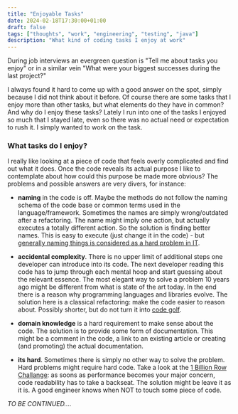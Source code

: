 ```yaml
---
title: "Enjoyable Tasks"
date: 2024-02-18T17:30:00+01:00
draft: false
tags: ["thoughts", "work", "engineering", "testing", "java"]
description: "What kind of coding tasks I enjoy at work"
---
```


During job interviews an evergreen question is "Tell me about tasks you enjoy" or in a similar vein "What were your biggest successes during the last project?"

I always found it hard to come up with a good answer on the spot, simply because I did not think about it before. Of course there are some tasks that I enjoy more than other tasks, but what elements do they have in common? And why do I enjoy these tasks? Lately I run into one of the tasks I enjoyed so much that I stayed late, even so there was no actual need or expectation to rush it. I simply wanted to work on the task.

### What tasks do I enjoy?

I really like looking at a piece of code that feels overly complicated and find out what it does. Once the code reveals its actual purpose I like to contemplate about how could this purpose be made more obvious? The problems and possible answers are very divers, for instance:

- **naming** in the code is off. Maybe the methods do not follow the naming schema of the code base or common terms used in the language/framework. Sometimes the names are simply wrong/outdated after a refactoring. The name might imply one action, but actually executes a totally different action. So the solution is finding better names. This is easy to execute (just change it in the code) - but [generally naming things is considered as a hard problem in IT](https://www.mediawiki.org/wiki/Naming_things).

- **accidental complexity**. There is no upper limit of additional steps one developer can introduce into its code. The next developer reading this code has to jump through each mental hoop and start guessing about the relevant essence. The most elegant way to solve a problem 10 years ago might be different from what is state of the art today. In the end there is a reason why programming languages and libraries evolve. The solution here is a classical refactoring: make the code easier to reason about. Possibly shorter, but do not turn it into [code golf](https://en.wikipedia.org/wiki/Code_golf).

- **domain knowledge** is a hard requirement to make sense about the code. The solution is to provide some form of documentation. This might be a comment in the code, a link to an existing article or creating (and promoting) the actual documentation.

- **its hard**. Sometimes there is simply no other way to solve the problem. Hard problems might require hard code. Take a look at the [1 Billion Row Challange](https://github.com/gunnarmorling/1brc): as soons as performance becomes your major concern, code readability has to take a backseat. The solution might be leave it as it is. A good engineer knows when NOT to touch some piece of code.

*TO BE CONTINUED....*